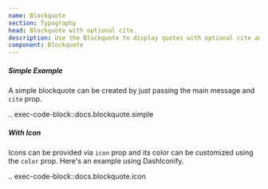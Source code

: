 ```yaml
---
name: Blockquote
section: Typography
head: Blockquote with optional cite.
description: Use the Blockquote to display quotes with optional cite and icon.
component: Blockquote
---
```


##### Simple Example

A simple blockquote can be created by just passing the main message and `cite` prop.

.. exec-code-block::docs.blockquote.simple

##### With Icon

Icons can be provided via `icon` prop and its color can be customized using the `color` prop.
Here's an example using DashIconify.

.. exec-code-block::docs.blockquote.icon
